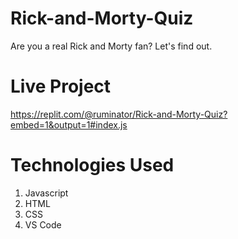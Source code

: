 # Rick-and-Morty-Quiz
Are you a real Rick and Morty fan? Let's find out.

# Live Project
https://replit.com/@ruminator/Rick-and-Morty-Quiz?embed=1&output=1#index.js

# Technologies Used
1. Javascript
2. HTML
3. CSS
4. VS Code
